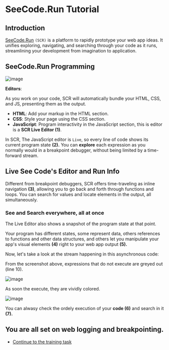 # SeeCode.Run Tutorial

## Introduction

[SeeCode.Run](https://seecode.run/) `(SCR)` is a platform to rapidly prototype your web app ideas. It unifies exploring, navigating, and searching through your code as it runs, streamlining your development from imagination to application.

## SeeCode.Run Programming

![image](https://github.com/luminaxster/2024-study-a/assets/6577822/059967e9-3b92-4f9d-ab6b-72f5b0f261c5)


**Editors**:

As you work on your code, SCR will automatically bundle your HTML, CSS, and JS, presenting them as the output.

   - **HTML**: Add your markup in the HTML section.
   - **CSS**: Style your page using the CSS section.
   - **JavaScript**: Program interactivity in the JavaScript section, this is editor is a **SCR Live Editor (1)**.

In SCR, The JavaScript editor is `Live`, so every line of code shows its current program state **(2).** You can **explore** each expression as you normally would in a breakpoint debugger, without being limited by a time-forward stream.

## Live See Code's Editor and Run Info

Different from breakpoint debuggers, SCR offers time-traveling as inline navigation **(3)**, allowing you to go back and forth through functions and loops. You can search for values and locate elements in the output, all simultaneously.

### See and Search everywhere, all at once

The Live Editor also shows a snapshot of the program state at that point.

Your program has different states, some represent data, others references to functions and other data structures, and others let you manipulate your app's visual elements **(4)** right to your web app output **(5).**


Now, let's take a look at the stream happening in this asynchronous code:

From the screenshot above, expressions that do not execute are greyed out (line 10).

![image](https://github.com/luminaxster/2024-study-a/assets/6577822/79b6b7f8-044d-482a-b084-a6f3c8fd85fc)


As soon the execute, they are vividly colored.

![image](https://github.com/luminaxster/2024-study-a/assets/6577822/c89d6cc1-6eea-4b37-9df1-f6e89a80e3db)

You can alwasy check the ordely execution of your **code (6)** and search in it **(7).**


## You are all set on web logging and breakpointing.
   - [Continue to the training task](https://seecode.run)
